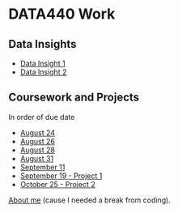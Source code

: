 # DATA440 Work
## Data Insights
* [Data Insight 1](https://ehnafziger.github.io/DATA440/data_insight_1)
* [Data Insight 2](https://ehnafziger.github.io/DATA440/data_insight_2)

## Coursework and Projects
In order of due date
* [August 24](https://ehnafziger.github.io/DATA440/082120)
* [August 26](https://ehnafziger.github.io/DATA440/082620)
* [August 28](https://ehnafziger.github.io/DATA440/082820)
* [August 31](https://ehnafziger.github.io/DATA440/083120)
* [September 11](https://ehnafziger.github.io/DATA440/091120)
* [September 19 - Project 1](https://ehnafziger.github.io/DATA440/proj_1)
* [October 25 - Project 2](https://ehnafziger.github.io/DATA440/prj2)

[About me](https://ehnafziger.github.io/DATA440/bio) (cause I needed a break from coding).
